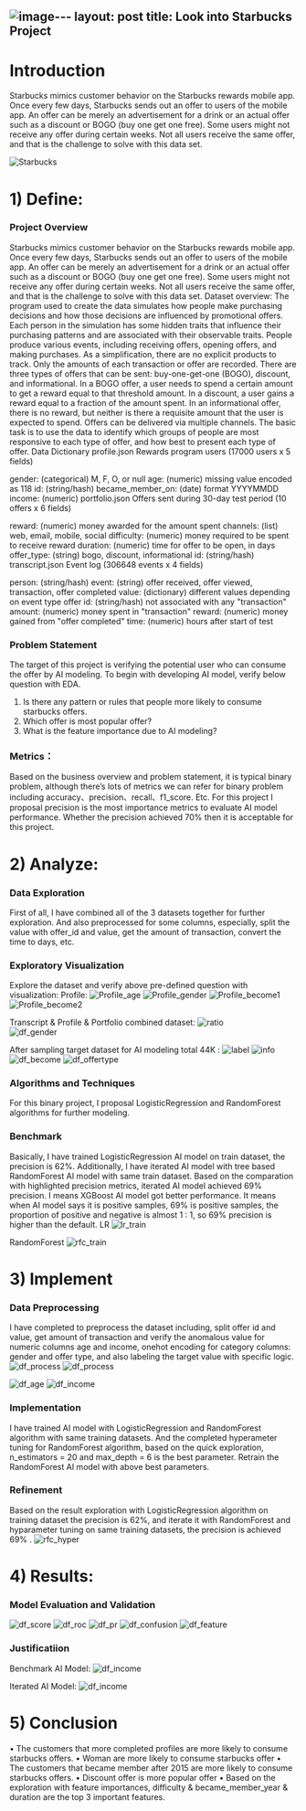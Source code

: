 ![image](https://github.com/theshy521/theshy521.github.io/assets/71619472/12bda20f-0fa5-4a83-a381-e891bccb41f5)---
layout: post
title: Look into Starbucks Project
---

# Introduction
Starbucks mimics customer behavior on the Starbucks rewards mobile app. Once every few days, Starbucks sends out an offer to users of the mobile app. An offer can be merely an advertisement for a drink or an actual offer such as a discount or BOGO (buy one get one free). Some users might not receive any offer during certain weeks. Not all users receive the same offer, and that is the challenge to solve with this data set.

![Starbucks](/images/Starbucks.jpeg)

# 1) Define:
###	Project Overview
Starbucks mimics customer behavior on the Starbucks rewards mobile app. Once every few days, Starbucks sends out an offer to users of the mobile app. An offer can be merely an advertisement for a drink or an actual offer such as a discount or BOGO (buy one get one free). Some users might not receive any offer during certain weeks. Not all users receive the same offer, and that is the challenge to solve with this data set.
Dataset overview:
The program used to create the data simulates how people make purchasing decisions and how those decisions are influenced by promotional offers.
Each person in the simulation has some hidden traits that influence their purchasing patterns and are associated with their observable traits. People produce various events, including receiving offers, opening offers, and making purchases.
As a simplification, there are no explicit products to track. Only the amounts of each transaction or offer are recorded.
There are three types of offers that can be sent: buy-one-get-one (BOGO), discount, and informational. In a BOGO offer, a user needs to spend a certain amount to get a reward equal to that threshold amount. In a discount, a user gains a reward equal to a fraction of the amount spent. In an informational offer, there is no reward, but neither is there a requisite amount that the user is expected to spend. Offers can be delivered via multiple channels.
The basic task is to use the data to identify which groups of people are most responsive to each type of offer, and how best to present each type of offer.
Data Dictionary
profile.json
Rewards program users (17000 users x 5 fields)

gender: (categorical) M, F, O, or null
age: (numeric) missing value encoded as 118
id: (string/hash)
became_member_on: (date) format YYYYMMDD
income: (numeric)
portfolio.json
Offers sent during 30-day test period (10 offers x 6 fields)

reward: (numeric) money awarded for the amount spent
channels: (list) web, email, mobile, social
difficulty: (numeric) money required to be spent to receive reward
duration: (numeric) time for offer to be open, in days
offer_type: (string) bogo, discount, informational
id: (string/hash)
transcript.json
Event log (306648 events x 4 fields)

person: (string/hash)
event: (string) offer received, offer viewed, transaction, offer completed
value: (dictionary) different values depending on event type
offer id: (string/hash) not associated with any "transaction"
amount: (numeric) money spent in "transaction"
reward: (numeric) money gained from "offer completed"
time: (numeric) hours after start of test

###	Problem Statement
The target of this project is verifying the potential user who can consume the offer by
AI modeling. To begin with developing AI model, verify below question with EDA.
1. Is there any pattern or rules that people more likely to consume starbucks offers.
2. Which offer is most popular offer?
3. What is the feature importance due to AI modeling?

###	Metrics：

Based on the business overview and problem statement, it is typical binary problem, although there’s lots of metrics we can refer for binary problem including accuracy、precision、recall、f1_score. Etc. For this project I proposal precision is the most importance metrics to evaluate AI model performance. Whether the precision achieved 70% then it is acceptable for this project.


# 2) Analyze:
###	Data Exploration
First of all, I have combined all of the 3 datasets together for further exploration.
And also preprocessed for some columns, especially, split the value with offer_id and value, get the amount of transaction, convert the time to days, etc.

###	Exploratory Visualization
Explore the dataset and verify above pre-defined question with visualization:
Profile:
![Profile_age](/images/profile_age.png)
![Profile_gender](/images/profile_gender.png)
![Profile_become1](/images/profile_become.png)
![Profile_become2](/images/profile_become_proportion.png)
   

Transcript & Profile & Portfolio combined dataset:
![ratio](/images/df_ratio.png)   
![df_gender](/images/df_gender.png)
   

After sampling target dataset for AI modeling total 44K :
![label](/images/df_label.png)
![info](/images/df_info.png)
![df_become](/images/df_become.png)
![df_offertype](/images/df_offertype.png)

###	Algorithms and Techniques
For this binary project, I proposal LogisticRegression and RandomForest algorithms for further modeling.

###	Benchmark

Basically, I have trained LogisticRegression AI model on train dataset, the precision is 62%.
Additionally, I have iterated AI model with tree based RandomForest AI model with same train dataset. Based on the comparation with highlighted precision metrics, iterated AI model achieved 69% precision. I means XGBoost AI model got better performance. It means when AI model says it is positive samples, 69% is positive samples, the proportion of positive and negative is almost  1 : 1, so 69% precision is higher than the default.
LR
![lr_train](/images/lr_train.png)

RandomForest
![rfc_train](/images/rfc_train.png)

 
# 3) Implement
###	Data Preprocessing
I have completed to preprocess the dataset including, split offer id and value, get amount of transaction and verify the anomalous value for numeric columns age and income, onehot encoding for category columns: gender and offer type, and also labeling the target value with specific logic. 
![df_process](/images/df_process.png)
![df_process](/images/df_process_v1.png)

![df_age](/images/df_age.png)
![df_income](/images/df_income.png)


###	Implementation
I have trained AI model with LogisticRegression and RandomForest algorithm with same training datasets. And the completed hyperameter tuning for RandomForest algorithm, based on the quick exploration, n_estimators = 20 and max_depth = 6 is the best parameter. Retrain the RandomForest AI model with above best parameters.


###	Refinement
Based on the result exploration with LogisticRegression algorithm on training dataset the precision is 62%,  and iterate it with RandomForest and hyparameter tuning on same training datasets, the precision is achieved 69% .
![rfc_hyper](/images/rfc_hyper.png)
	 
# 4) Results:

###	Model Evaluation and Validation
![df_score](/images/evaluation_score.png)
![df_roc](/images/roc.png)
![df_pr](/images/pr.png)
![df_confusion](/images/evaluation_confusion.png)
![df_feature](/images/feature_importance.png)
  

###	Justificatiion
Benchmark AI Model:
![df_income](/images/lr_train.png)
 
Iterated AI Model:
![df_income](/images/rfc_train.png) 

# 5) Conclusion
•	The customers that more completed profiles are more likely to consume starbucks
offers.
•	Woman are more likely to consume starbucks offer
•	The customers that became member after 2015 are more likely to consume
starbucks offers.
•	Discount offer is more popular offer
•	Based on the exploration with feature importances, difficulty &
became_member_year & duration are the top 3 important features.

